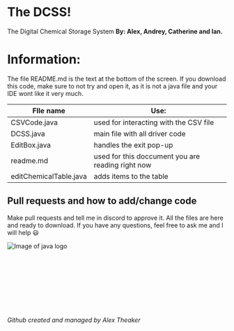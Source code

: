 # The DCSS!
The Digital Chemical Storage System
**By: Alex, Andrey, Catherine and Ian.**

# Information:
The file README.md is the text at the bottom of the screen. If you download this code, make sure to not try and open it, as it is not a java file and your IDE wont like it very much.


FIle name |Use:
------------ | -------------
CSVCode.java   | used for interacting with the CSV file
DCSS.java  | main file with all driver code
EditBox.java |  handles the exit pop-up
readme.md | used for this doccument you are reading right now
editChemicalTable.java  | adds items to the table



## Pull requests and how to add/change code
Make pull requests and tell me in discord to approve it. All the files are here and ready to download. If you have any questions, feel free to ask me and I will help :smiley:


![Image of java logo](https://cdn.iconscout.com/icon/free/png-256/java-60-1174953.png)
\
\
\
\
\
\
\
\
\
\
*Github created and managed by Alex Theaker*
